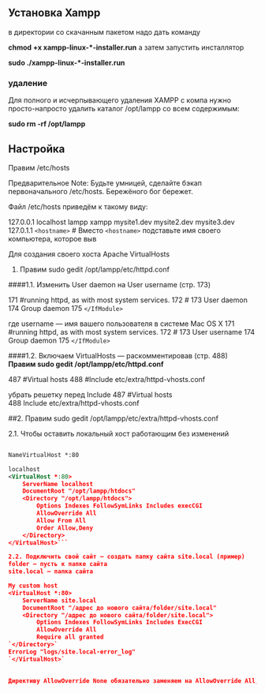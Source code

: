 ## Установка Xampp 
в директории со скачанным пакетом надо дать команду

**chmod +x xampp-linux-*-installer.run**
а затем запустить инсталлятор

**sudo ./xampp-linux-*-installer.run**

### удаление

Для полного и исчерпывающего удаления XAMPP с компа нужно просто-напросто удалить каталог /opt/lampp со всем содержимым:

**sudo rm -rf /opt/lampp**


## Настройка 

Правим /etc/hosts

Предварительное Note: Будьте умницей, сделайте бэкап первоначального /etc/hosts. Бережёного бог бережет.

Файл /etc/hosts приведём к такому виду:

127.0.0.1   localhost lampp xampp mysite1.dev mysite2.dev mysite3.dev
127.0.1.1   `<hostname>` # Вместо `<hostname>` подставьте имя своего компьютера, которое выв

Для создания своего хоста Apache VirtualHosts

1. Правим sudo gedit /opt/lampp/etc/httpd.conf 

####1.1. Изменить User daemon на User username (стр. 173) 

171      #running httpd, as with most system services.
172      # 
173      User daemon 
174      Group daemon 
175  `</IfModule>` 

где username — имя вашего пользователя в системе Mac OS X
171      #running httpd, as with most system services. 
172      # 
173      User username
174      Group daemon 
175  `</IfModule>`  


####1.2. Включаем VirtualHosts — раскомментировав (стр. 488)
**Правим sudo gedit /opt/lampp/etc/httpd.conf**

487    #Virtual hosts
488    #Include etc/extra/httpd-vhosts.conf

убрать решетку перед Include
487    #Virtual hosts                  
488    Include etc/extra/httpd-vhosts.conf 




##2. Правим sudo gedit /opt/lampp/etc/extra/httpd-vhosts.conf

2.1. Чтобы оставить локальный хост работающим без изменений 


```XML

NameVirtualHost *:80

localhost 
<VirtualHost *:80>      
    ServerName localhost        
    DocumentRoot "/opt/lampp/htdocs"    
    <Directory "/opt/lampp/htdocs">    
        Options Indexes FollowSymLinks Includes execCGI    
        AllowOverride All  
        Allow From All    
        Order Allow,Deny   
    </Directory>
</VirtualHost>```

2.2. Подключить свой сайт — cоздать папку сайта site.local (пример) 
folder — пусть к папке сайта
site.local — папка сайта

My custom host 
<VirtualHost *:80> 
    ServerName site.local 
    DocumentRoot "/адрес до нового сайта/folder/site.local" 
    <Directory "/адрес до нового сайта/folder/site.local"> 
        Options Indexes FollowSymLinks Includes ExecCGI 
        AllowOverride All 
        Require all granted       
`</Directory>` 
ErrorLog "logs/site.local-error_log" 
`</VirtualHost>` 
 

Директиву AllowOverride None обязательно заменяем на AllowOverride All, иначе файл .htaccess не будет прочитан сервером Apache
